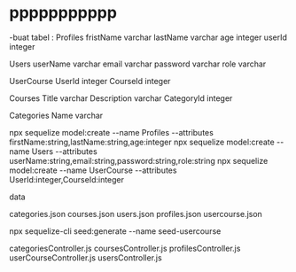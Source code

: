 # ppppppppppp

-buat tabel :
Profiles
fristName varchar
lastName varchar
age integer
userId integer

Users
userName varchar
email varchar
password varchar
role varchar

UserCourse
UserId integer
CourseId integer

Courses
Title varchar
Description varchar
CategoryId integer

Categories
Name varchar

npx sequelize model:create --name Profiles --attributes firstName:string,lastName:string,age:integer
npx sequelize model:create --name Users --attributes userName:string,email:string,password:string,role:string
npx sequelize model:create --name UserCourse --attributes UserId:integer,CourseId:integer

data 

categories.json
courses.json
users.json
profiles.json
usercourse.json

npx sequelize-cli seed:generate --name seed-usercourse

categoriesController.js
coursesController.js
profilesController.js
userCourseController.js
usersController.js